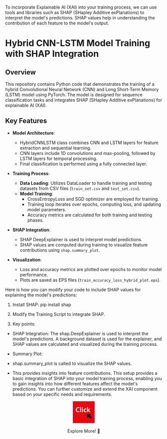 To incorporate Explainable AI (XAI) into your training process, we can use tools and libraries such as SHAP (SHapley Additive exPlanations) to interpret the model's predictions. 
SHAP values help in understanding the contribution of each feature to the model's output.
# Hybrid CNN-LSTM Model Training with SHAP Integration

## Overview

This repository contains Python code that demonstrates the training of a hybrid Convolutional Neural Network (CNN) and Long Short-Term Memory (LSTM) model using PyTorch. The model is designed for sequence classification tasks and integrates SHAP (SHapley Additive exPlanations) for explainable AI (XAI).

## Key Features

- **Model Architecture**: 
  - HybridCNNLSTM class combines CNN and LSTM layers for feature extraction and sequential learning.
  - CNN layers include 1D convolutions and max-pooling, followed by LSTM layers for temporal processing.
  - Final classification is performed using a fully connected layer.

- **Training Process**:
  - **Data Loading**: Utilizes DataLoader to handle training and testing datasets from CSV files (`train_set.csv` and `test_set.csv`).
  - **Model Training**: 
    - CrossEntropyLoss and SGD optimizer are employed for training.
    - Training loop iterates over epochs, computing loss, and updating model parameters.
    - Accuracy metrics are calculated for both training and testing phases.

- **SHAP Integration**:
  - SHAP DeepExplainer is used to interpret model predictions.
  - SHAP values are computed during training to visualize feature contributions using `shap.summary_plot`.

- **Visualization**:
  - Loss and accuracy metrics are plotted over epochs to monitor model performance.
  - Plots are saved as EPS files (`train_accuracy_loss_hybrid_plot.eps`).


Here is how you can modify your code to include SHAP values for explaining the model's predictions:
1. Install SHAP:
   pip install shap
2. Modify the Training Script to integrate SHAP.

3. Key points:
   
 * SHAP Integration:
  The shap.DeepExplainer is used to interpret the model's predictions.
  A background dataset is used for the explainer, and SHAP values are calculated and visualized during the training process.

 * Summary Plot:
 *  shap.summary_plot is called to visualize the SHAP values.
 *  This provides insights into feature contributions.
This setup provides a basic integration of SHAP into your model training process, enabling you to gain insights into how different features affect the model's predictions.
You can further customize and extend the XAI component based on your specific needs and requirements.

<div align="center">
  <a href="https://maazsalman.org/">
    <img width="70" src="click-svgrepo-com.svg" alt="gh" />
  </a>
  <p> Explore More! 🚀</p>
</div>
